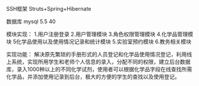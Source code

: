 
SSH框架 
Struts+Spring+Hibernate

数据库
mysql 5.5 40


模块实现：
1.用户注册登录 2.用户管理模块 3.角色权限管理模块 4.化学品管理模块 5化学品使用以及使用情况记录和统计模块 5.实验室预约模块  6.教务相关模块



实现功能：
解决原先繁琐的手册形式的人员登记和化学品使用情况登记，利用线上系统，实现所用学生和老师个人信息的录入，分配不同的权限，建立后台数据库，录入1000种以上的不同化学试剂，使用者可以根据化学品字段在线查找所需化学品，并添加使用记录到后台，极大的方便的学生的查找以及使用登记。
